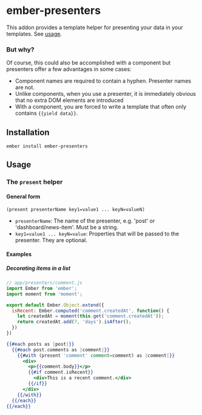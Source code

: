 # ember-presenters

This addon provides a template helper for presenting your data in your templates.
See [usage](#usage).

###  But why?

Of course, this could also be accomplished with a component but presenters offer a few advantages in some cases:

- Component names are required to contain a hyphen. Presenter names are not.
- Unlike components, when you use a presenter, it is immediately obvious that no extra DOM elements are introduced
- With a component, you are forced to write a template that often only contains `{{yield data}}`.

## Installation

```
ember install ember-presenters
```

## Usage

### The `present` helper

#### General form

```hbs
(present presenterName key1=value1 ... keyN=valueN)
```

- `presenterName`: The name of the presenter, e.g. 'post' or 'dashboard/news-item'. Must be a string.
- `key1=value1 ... keyN=value`: Properties that will be passed to the presenter. They are optional.

#### Examples

##### Decorating items in a list

```js
// app/presenters/comment.js
import Ember from 'ember';
import moment from 'moment';

export default Ember.Object.extend({
  isRecent: Ember.computed('comment.createdAt', function() {
    let createdAt = moment(this.get('comment.createdAt'));
    return createdAt.add(7, 'days').isAfter();
  })
})
```

```hbs
{{#each posts as |post|}}
  {{#each post.comments as |comment|}}
    {{#with (present 'comment' comment=comment) as |comment|}}
      <div>
        <p>{{comment.body}}</p>
        {{#if comment.isRecent}}
          <div>This is a recent comment.</div>
        {{/if}}
      </div>
    {{/with}}
  {{/each}}
{{/each}}
```

